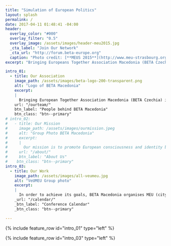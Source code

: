 ```yaml
---
title: "Simulation of European Politics"
layout: splash
permalink: /
date: 2017-04-11 01:48:41 -04:00
header:
  overlay_color: "#000"
  overlay_filter: "0.5"
  overlay_image: /assets/images/header-meu2015.jpg
  _cta_label: "Join Our Network"
  _cta_url: "http://forum.beta-europe.org"
  caption: "Photo credit: [**MEUS 2015**](http://www.meu-strasbourg.org)"
excerpt: "Bringing Europeans Together Association Macedonia (BETA Czechia) is a politically independent, non-profit association aiming to organize simulations of European politics – Model European Union (city).  "

intro_01:
  - title: Our Association
    image_path: /assets/images/beta-logo-200-transparent.png
    alt: "Logo of BETA Macedonia"
    excerpt:
    |
      Bringing European Together Association Macedonia (BETA Czechia) is a young, politically independent, non-profit organisation founded in 2017 by 8 Europeans in Bratislava. As one of its 10 branches, we share the core objectives and values of the Bringing Europeans Together Association Europe. The BETA network constitutes of more than 1,500 youth of 33 nationalities and supports over 20 events worldwide.
    url: "/ourteam/"
    btn_label: "People behind BETA Macedonia"
    btn_class: "btn--primary"
# intro_02:
#   - title: Our Mission
#     image_path: /assets/images/ourmission.jpeg
#     alt: "Group Photo BETA Macedonia"
#     excerpt:
#     |
#       Our mission is to promote European consciousness and identity based on plurality, tolerance and cooperation in Macedonia and beyond. We aim to further strengthen European civil society by developing critical thinking in young people through intercultural dialogue and informal education.
#     url: "/about/"
#     btn_label: "About Us"
#    btn_class: "btn--primary"
intro_03:
  - title: Our Work
    image_path: /assets/images/all-veumeu.jpg
    alt: "VeUMEU Group photo"
    excerpt:
    |
      In order to achieve its goals, BETA Macedonia organises MEU (city) in the Macedonia.
    _url: "/calendar/"
    _btn_label: "Conference Calendar"
    _btn_class: "btn--primary"

---
```


{% include feature_row id="intro_01" type="left" %}

{% include feature_row id="intro_03" type="left" %}
